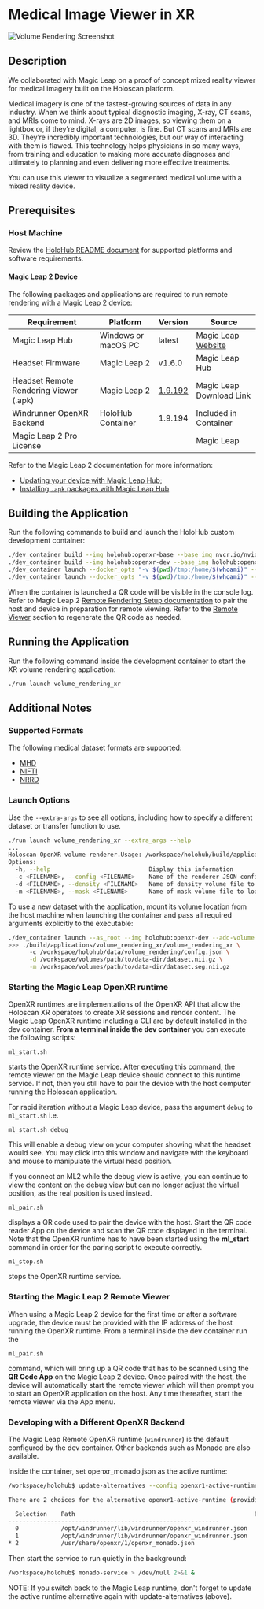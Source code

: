 # Medical Image Viewer in XR

![Volume Rendering Screenshot](../volume_rendering/screenshot.png)

## Description

We collaborated with Magic Leap on a proof of concept mixed reality viewer for medical imagery built on the Holoscan platform.

Medical imagery is one of the fastest-growing sources of data in any industry. When we think about typical diagnostic imaging, X-ray, CT scans, and MRIs come to mind. X-rays are 2D images, so viewing them on a lightbox or, if they’re digital, a computer, is fine. But CT scans and MRIs are 3D. They’re incredibly important technologies, but our way of interacting with them is flawed. This technology helps physicians in so many ways, from training and education to making more accurate diagnoses and ultimately to planning and even delivering more effective treatments.

You can use this viewer to visualize a segmented medical volume with a mixed reality device.

## Prerequisites

### Host Machine

Review the [HoloHub README document](/README.md#prerequisites) for supported platforms and software requirements.

#### Magic Leap 2 Device

The following packages and applications are required to run remote rendering with a Magic Leap 2 device:

| Requirement | Platform | Version | Source |
|--|------|---------|--|
| Magic Leap Hub | Windows or macOS PC | latest | [Magic Leap Website](https://ml2-developer.magicleap.com/downloads) |
| Headset Firmware | Magic Leap 2 | v1.6.0 | Magic Leap Hub |
| Headset Remote Rendering Viewer (.apk) | Magic Leap 2 | [1.9.192](https://thelab.magicleap.cloud/packages_mlhub/artifacts/com.magicleap.remote_render/1.9.192/ml_remote_viewer.apk) | Magic Leap Download Link |
| Windrunner OpenXR Backend | HoloHub Container | 1.9.194 | Included in Container |
| Magic Leap 2 Pro License | | | Magic Leap |

Refer to the Magic Leap 2 documentation for more information:
- [Updating your device with Magic Leap Hub](https://www.magicleap.care/hc/en-us/articles/5341445649805-Updating-Your-Device);
- [Installing `.apk` packages with Magic Leap Hub](https://developer-docs.magicleap.cloud/docs/guides/developer-tools/ml-hub/ml-hub-package-manager/)

## Building the Application

Run the following commands to build and launch the HoloHub custom development container:
```bash
./dev_container build --img holohub:openxr-base --base_img nvcr.io/nvidia/clara-holoscan/holoscan:v0.6.0-dgpu --docker_file ./applications/volume_rendering_xr/Dockerfile.base # build the base container
./dev_container build --img holohub:openxr-dev --base_img holohub:openxr-base --docker_file ./applications/volume_rendering_xr/Dockerfile.dev # build the dev container
./dev_container launch --docker_opts "-v $(pwd)/tmp:/home/$(whoami)" --img holohub:openxr-dev -c "./run build volume_rendering_xr cpp" # Build the application
./dev_container launch --docker_opts "-v $(pwd)/tmp:/home/$(whoami)" --img holohub:openxr-dev # Run the container interactively
```

When the container is launched a QR code will be visible in the console log. Refer to Magic Leap 2 [Remote Rendering Setup documentation](https://developer-docs.magicleap.cloud/docs/guides/remote-rendering/remote-rendering/#:~:text=Put%20on%20the%20Magic%20Leap,headset%20by%20looking%20at%20it.&text=The%20QR%20code%20launches%20a,Click%20Continue.) to pair the host and device in preparation for remote viewing. Refer to the [Remote Viewer](#starting-the-magic-leap-2-remote-viewer) section to regenerate the QR code as needed.

## Running the Application

Run the following command inside the development container to start the XR volume rendering application:
```bash
./run launch volume_rendering_xr
```

## Additional Notes

### Supported Formats

The following medical dataset formats are supported:
* [MHD](https://itk.org/Wiki/ITK/MetaIO/Documentation)
* [NIFTI](https://nifti.nimh.nih.gov/)
* [NRRD](https://teem.sourceforge.net/nrrd/format.html)

### Launch Options

Use the `--extra-args` to see all options, including how to specify a different dataset or transfer function to use.
```bash
./run launch volume_rendering_xr --extra_args --help
...
Holoscan OpenXR volume renderer.Usage: /workspace/holohub/build/applications/volume_rendering_xr/volume_rendering_xr [options]
Options:
  -h, --help                            Display this information
  -c <FILENAME>, --config <FILENAME>    Name of the renderer JSON configuration file to load (default '/workspace/holoscan-openxr/data/volume_rendering/config.json')
  -d <FILENAME>, --density <FILENAME>   Name of density volume file to load (default '/workspace/holoscan-openxr/data/volume_rendering/highResCT.mhd')
  -m <FILENAME>, --mask <FILENAME>      Name of mask volume file to load (default '/workspace/holoscan-openxr/data/volume_rendering/smoothmasks.seg.mhd')
```

To use a new dataset with the application, mount its volume location from the host machine when launching the container and pass all required arguments explicitly to the executable:
```bash
./dev_container launch --as_root --img holohub:openxr-dev --add-volume /host/path/to/data-dir
>>> ./build/applications/volume_rendering_xr/volume_rendering_xr \
      -c /workspace/holohub/data/volume_rendering/config.json \
      -d /workspace/volumes/path/to/data-dir/dataset.nii.gz \
      -m /workspace/volumes/path/to/data-dir/dataset.seg.nii.gz
```

### Starting the Magic Leap OpenXR runtime

OpenXR runtimes are implementations of the OpenXR API that allow the Holoscan XR operators to create XR sessions and render content. The Magic Leap OpenXR runtime including a CLI are by default installed in the dev container. __From a terminal inside the dev container__ you can execute the following scripts:

```
ml_start.sh
```
starts the OpenXR runtime service. After executing this command, the remote viewer on the Magic Leap device should connect to this runtime service. If not, then you still have to pair the device with the host computer running the Holoscan application.

For rapid iteration without a Magic Leap device, pass the argument `debug` to `ml_start.sh` i.e.
```
ml_start.sh debug
```
This will enable a debug view on your computer showing what the headset would see. You may click into this window and navigate with the keyboard and mouse to manipulate the virtual head position.

If you connect an ML2 while the debug view is active, you can continue to view the content on the debug view but can no longer adjust the virtual position, as the real position is used instead.

```
ml_pair.sh
```
displays a QR code used to pair the device with the host. Start the QR code reader App on the device and scan the QR code displayed in the terminal. Note that the OpenXR runtime has to have been started using the __ml_start__ command in order for the paring script to execute correctly.

```
ml_stop.sh
```
stops the OpenXR runtime service.

### Starting the Magic Leap 2 Remote Viewer

When using a Magic Leap 2 device for the first time or after a software upgrade, the device must be provided with the IP address of the host running the OpenXR runtime. From a terminal inside the dev container run the

```
ml_pair.sh
```

command, which will bring up a QR code that has to be scanned using the __QR Code App__ on the Magic Leap 2 device. Once paired with the host, the device  will automatically start the remote viewer which will then prompt you to start an OpenXR application on the host. Any time thereafter, start the remote viewer via the App menu.

### Developing with a Different OpenXR Backend

The Magic Leap Remote OpenXR runtime (`windrunner`) is the default configured by
the dev container. Other backends such as Monado are also available.

Inside the container, set openxr_monado.json as the active runtime:

```bash
/workspace/holohub$ update-alternatives --config openxr1-active-runtime

There are 2 choices for the alternative openxr1-active-runtime (providing /etc/xdg/openxr/1/active_runtime.json).

  Selection    Path                                                   Priority   Status
------------------------------------------------------------
  0            /opt/windrunner/lib/windrunner/openxr_windrunner.json   60        auto mode
  1            /opt/windrunner/lib/windrunner/openxr_windrunner.json   60        manual mode
* 2            /usr/share/openxr/1/openxr_monado.json                  50        manual mode
```

Then start the service to run quietly in the background:

```bash
/workspace/holohub$ monado-service > /dev/null 2>&1 &
```

NOTE: If you switch back to the Magic Leap runtime, don't forget to update the
active runtime alternative again with update-alternatives (above).
